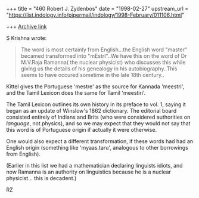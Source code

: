 +++
title = "460 Robert J. Zydenbos"
date = "1998-02-27"
upstream_url = "https://list.indology.info/pipermail/indology/1998-February/011106.html"

+++
[Archive link](https://list.indology.info/pipermail/indology/1998-February/011106.html)

S Krishna wrote:

> The word is most certainly from English...the English word "master"
> becamed transformed into "mEstrI"..We have this on the word of
> Dr M.V.Raja Ramanna( the nuclear physicist) who discusses this
> while giving us the details of his genealogy in his
> autobiography..This seems to have occured sometime in the late 18th
> century..

Kittel gives the Portuguese 'mestre' as the source for Kannada
'meestri', and the Tamil Lexicon does the same for Tamil 'meestiri'.

The Tamil Lexicon outlines its own history in its preface to vol.
1, saying it began as an update of Winslow's 1862 dictionary. The
editorial board consisted entirely of Indians and Brits (who were
considered authorities on _language_, not physics), and so we may
expect that they would not say that this word is of Portuguese
origin if actually it were otherwise.

One would also expect a different transformation, if these words
had had an English origin (something like 'myaas.taru', analogous
to other borrowings from English).

(Earlier in this list we had a mathematician declaring linguists
idiots, and now Ramanna is an authority on linguistics because he
is a nuclear physicist... this is decadent.)

RZ



